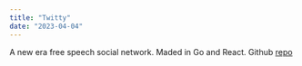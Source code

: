 ```yaml
---
title: "Twitty"
date: "2023-04-04"
---
```


A new era free speech social network. Maded in Go and React.
Github [repo](https://github.com/dest92/Twitty)
